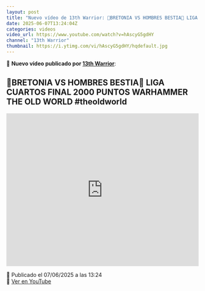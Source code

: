 ```yaml
---
layout: post
title: "Nuevo vídeo de 13th Warrior: 🎲BRETONIA VS HOMBRES BESTIA🎲 LIGA CUARTOS FINAL 2000 PUNTOS WARHAMMER THE OLD WORLD #theoldworld"
date: 2025-06-07T13:24:04Z
categories: videos
video_url: https://www.youtube.com/watch?v=hAscyG5gdHY
channel: "13th Warrior"
thumbnail: https://i.ytimg.com/vi/hAscyG5gdHY/hqdefault.jpg
---
```


🎥 **Nuevo vídeo publicado por [13th Warrior](https://www.youtube.com/channel/UCYOhXS04iLg68Sro80yF_1w)**:

## 🎲BRETONIA VS HOMBRES BESTIA🎲 LIGA CUARTOS FINAL 2000 PUNTOS WARHAMMER THE OLD WORLD #theoldworld

<iframe width="100%" height="400" src="https://www.youtube.com/embed/hAscyG5gdHY" frameborder="0" allowfullscreen></iframe>

📅 Publicado el 07/06/2025 a las 13:24  
🔗 [Ver en YouTube](https://www.youtube.com/watch?v=hAscyG5gdHY)
